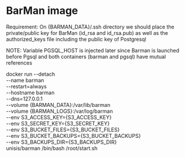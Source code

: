 # BarMan image

Requirement: On {BARMAN_DATA}/.ssh directory we should place the private/public key for BarMan
             (id_rsa and id_rsa.pub) as well as the authorized_keys file including the public key of Postgresql

NOTE: Variable PGSQL_HOST is injected later since Barman is launched before 
      Pgsql and both containers (barman and pgsql) have mutual references

docker run --detach \
    --name barman \
    --restart=always \
    --hostname barman \
    --dns=127.0.0.1 \
    --volume {BARMAN_DATA}:/var/lib/barman \
    --volume {BARMAN_LOGS}:/var/log/barman \
    --env S3_ACCESS_KEY={S3_ACCESS_KEY} \
    --env S3_SECRET_KEY={S3_SECRET_KEY} \
    --env S3_BUCKET_FILES={S3_BUCKET_FILES} \
    --env S3_BUCKET_BACKUPS={S3_BUCKET_BACKUPS} \
    --env S3_BACKUPS_DIR={S3_BACKUPS_DIR} \
    unisis/barman /bin/bash /root/start.sh
